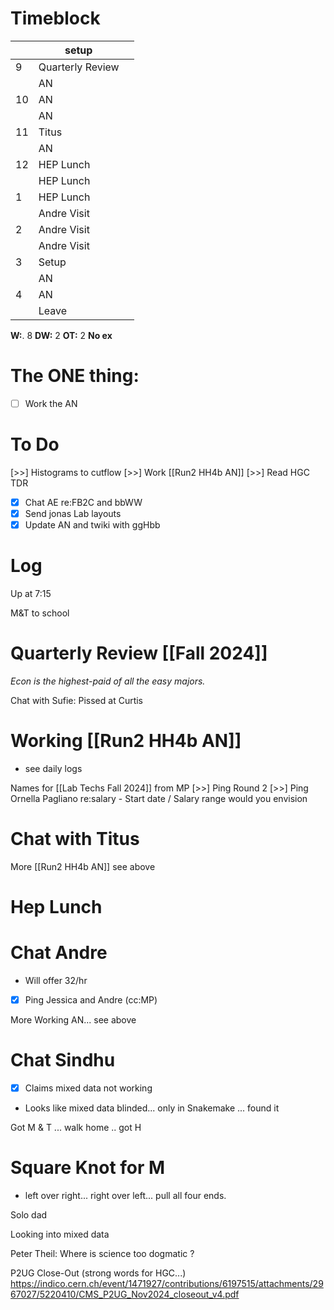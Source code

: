 # Timeblock

|     | setup            |     |
| --- | ---------------- | --- |
| 9   | Quarterly Review |     |
|     | AN               |     |
| 10  | AN               |     |
|     | AN               |     |
| 11  | Titus            |     |
|     | AN               |     |
| 12  | HEP Lunch        |     |
|     | HEP Lunch        |     |
| 1   | HEP Lunch        |     |
|     | Andre Visit      |     |
| 2   | Andre Visit      |     |
|     | Andre Visit      |     |
| 3   | Setup            |     |
|     | AN               |     |
| 4   | AN               |     |
|     | Leave            |     |

**W:**. 8 
**DW:** 2 
**OT:** 2
 **No ex**

# The ONE thing: 
- [ ] Work the AN


# To Do
 [>>] Histograms to cutflow
 [>>] Work [[Run2 HH4b AN]]
 [>>]  Read HGC TDR
- [x]  Chat AE re:FB2C and bbWW
- [x] Send jonas Lab layouts
- [x] Update AN and twiki with ggHbb

# Log

Up at 7:15

M&T to school

# Quarterly Review [[Fall 2024]]

_Econ is the highest-paid of all the easy majors._

Chat with Sufie: Pissed at Curtis

# Working [[Run2 HH4b AN]]
- see daily logs

Names for [[Lab Techs Fall 2024]] from MP
 [>>] Ping Round 2
 [>>] Ping Ornella Pagliano re:salary
	- Start date / Salary range would you envision

# Chat with Titus 

More [[Run2 HH4b AN]] see above

# Hep Lunch 


# Chat Andre
- Will offer 32/hr
- [x] Ping Jessica and Andre (cc:MP) 


More Working AN... see above

# Chat Sindhu
- [x]  Claims mixed data not working 
- Looks like mixed data blinded... only in Snakemake ... found it

Got M & T ... walk home .. got H 

# Square Knot for M
- left over right... right over left... pull all four ends.


Solo dad

Looking into mixed data

Peter Theil:  Where is science too dogmatic ?

P2UG Close-Out (strong words for HGC...)
https://indico.cern.ch/event/1471927/contributions/6197515/attachments/2967027/5220410/CMS_P2UG_Nov2024_closeout_v4.pdf